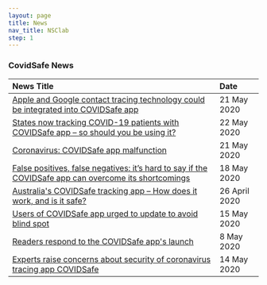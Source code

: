```yaml
---
layout: page
title: News
nav_title: NSClab
step: 1
---
```


### CovidSafe News

| News Title | Date |
| :---- | :----|
| <a href="https://www.9news.com.au/national/covidsafe-google-and-apple-contact-tracing-to-be-integrated-into-app/7c42ae8e-b4c1-41f8-873b-d6b650e51c67"> Apple and Google contact tracing technology could be integrated into COVIDSafe app</a>| 21 May 2020 |
| <a href="https://www.agedcare101.com.au/the-donaldson-sisters/states-now-tracking-covid-19-patients-with-covidsafe-app-so-should-you-be-using-it/"> States now tracking COVID-19 patients with COVIDSafe app – so should you be using it?</a>| 22 May 2020 |
| <a href="https://www.9news.com.au/videos/coronavirus-covid-safe-app-malfunction/ckaf3zhad00020ip2zhczbfhq"> Coronavirus: COVIDSafe app malfunction</a>| 21 May 2020 |
| <a href="https://theconversation.com/false-positives-false-negatives-its-hard-to-say-if-the-covidsafe-app-can-overcome-its-shortcomings-138129">False positives, false negatives: it’s hard to say if the COVIDSafe app can overcome its shortcomings</a>| 18 May 2020 |
| <a href="https://www.9news.com.au/national/coroanvirus-app-australia-how-does-it-work-covidsafe/108b9bde-6f35-452c-9e8d-d8bf47a75c5e">Australia's COVIDSafe tracking app – How does it work, and is it safe? </a> | 26 April 2020 |
| <a href="https://www.9news.com.au/national/coronavirus-users-of-covidsafe-app-urged-to-update-to-avoid-blind-spot/2c694c58-939b-4036-8f35-6dfb90efccca"> Users of COVIDSafe app urged to update to avoid blind spot</a>| 15 May 2020 |
| <a href="https://www.smh.com.au/politics/federal/readers-respond-to-the-covidsafe-app-s-launch-20200506-p54qf1.html"> Readers respond to the COVIDSafe app's launch</a>| 8 May 2020 |
| <a href="https://www.abc.net.au/news/2020-05-14/experts-concerned-about-coronavirus-tracing-covidsafe-security/12245122"> Experts raise concerns about security of coronavirus tracing app COVIDSafe</a>| 14 May 2020 |
